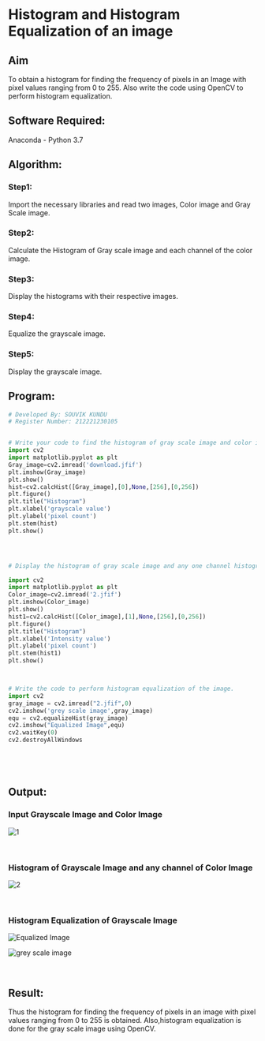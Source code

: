 # Histogram and Histogram Equalization of an image
## Aim
To obtain a histogram for finding the frequency of pixels in an Image with pixel values ranging from 0 to 255. Also write the code using OpenCV to perform histogram equalization.

## Software Required:
Anaconda - Python 3.7

## Algorithm:
### Step1:
Import the necessary libraries and read two images, Color image and Gray Scale image.
<br>

### Step2:
Calculate the Histogram of Gray scale image and each channel of the color image.
<br>

### Step3:
Display the histograms with their respective images.
<br>

### Step4:
Equalize the grayscale image.
<br>

### Step5:
Display the grayscale image.
<br>

## Program:
```python
# Developed By: SOUVIK KUNDU
# Register Number: 212221230105


# Write your code to find the histogram of gray scale image and color image channels.
import cv2
import matplotlib.pyplot as plt
Gray_image=cv2.imread('download.jfif')
plt.imshow(Gray_image)
plt.show()
hist=cv2.calcHist([Gray_image],[0],None,[256],[0,256])
plt.figure()
plt.title("Histogram")
plt.xlabel('grayscale value')
plt.ylabel('pixel count')
plt.stem(hist)
plt.show()




# Display the histogram of gray scale image and any one channel histogram from color image

import cv2
import matplotlib.pyplot as plt
Color_image=cv2.imread('2.jfif')
plt.imshow(Color_image)
plt.show()
hist1=cv2.calcHist([Color_image],[1],None,[256],[0,256])
plt.figure()
plt.title("Histogram")
plt.xlabel('Intensity value')
plt.ylabel('pixel count')
plt.stem(hist1)
plt.show()



# Write the code to perform histogram equalization of the image. 
import cv2
gray_image = cv2.imread("2.jfif",0)
cv2.imshow('grey scale image',gray_image)
equ = cv2.equalizeHist(gray_image)
cv2.imshow("Equalized Image",equ)
cv2.waitKey(0)
cv2.destroyAllWindows






```
## Output:
### Input Grayscale Image and Color Image
![1](https://user-images.githubusercontent.com/94752764/165466837-1cf40040-21fe-45a9-b0ae-d5ed5b306575.png)

<br>


### Histogram of Grayscale Image and any channel of Color Image
![2](https://user-images.githubusercontent.com/94752764/165466999-4b1d0d30-124c-4473-b2fd-7d34bf296272.png)


<br>

### Histogram Equalization of Grayscale Image
![Equalized Image](https://user-images.githubusercontent.com/94752764/165467128-c174209b-a579-440d-a2b3-806eb183c51e.png)

![grey scale image](https://user-images.githubusercontent.com/94752764/165467199-53c031ff-8030-4d07-aff8-cdfb1fd93bda.png)


<br>


## Result: 
Thus the histogram for finding the frequency of pixels in an image with pixel values ranging from 0 to 255 is obtained. Also,histogram equalization is done for the gray scale image using OpenCV.
